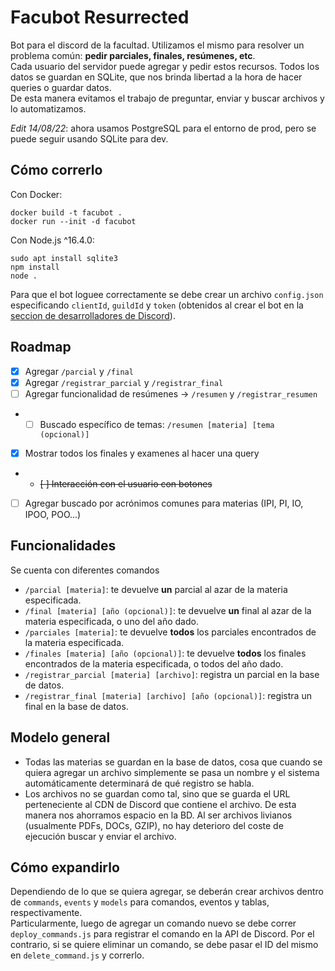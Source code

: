 # Facubot Resurrected
Bot para el discord de la facultad. Utilizamos el mismo para resolver un problema común: **pedir parciales, finales, resúmenes, etc**. \
Cada usuario del servidor puede agregar y pedir estos recursos. Todos los datos se guardan en SQLite, que nos brinda libertad a la hora de hacer queries o guardar datos. \
De esta manera evitamos el trabajo de preguntar, enviar y buscar archivos y lo automatizamos.

*Edit 14/08/22*: ahora usamos PostgreSQL para el entorno de prod, pero se puede seguir usando SQLite para dev.

## Cómo correrlo
Con Docker:
```
docker build -t facubot .
docker run --init -d facubot
```
Con Node.js ^16.4.0:
```ubuntu
sudo apt install sqlite3
npm install
node .
```

Para que el bot loguee correctamente se debe crear un archivo `config.json` especificando `clientId`, `guildId` y `token` (obtenidos al crear el bot en la [seccion de desarrolladores de Discord](https://discord.com/developers/applications)).

## Roadmap
- [x] Agregar `/parcial` y `/final`
- [x] Agregar `/registrar_parcial` y `/registrar_final`
- [ ] Agregar funcionalidad de resúmenes -> `/resumen` y `/registrar_resumen`
- - [ ] Buscado específico de temas: `/resumen [materia] [tema (opcional)]`
- [x] Mostrar todos los finales y examenes al hacer una query
- - ~~[ ] Interacción con el usuario con botones~~
- [ ] Agregar buscado por acrónimos comunes para materias (IPI, PI, IO, IPOO, POO...)

## Funcionalidades
Se cuenta con diferentes comandos
- `/parcial [materia]`: te devuelve **un** parcial al azar de la materia especificada.
- `/final [materia] [año (opcional)]`: te devuelve **un** final al azar de la materia especificada, o uno del año dado.
- `/parciales [materia]`: te devuelve **todos** los parciales encontrados de la materia especificada.
- `/finales [materia] [año (opcional)]`: te devuelve **todos** los finales encontrados de la materia especificada, o todos del año dado.
- `/registrar_parcial [materia] [archivo]`: registra un parcial en la base de datos.
- `/registrar_final [materia] [archivo] [año (opcional)]`: registra un final en la base de datos.

## Modelo general
* Todas las materias se guardan en la base de datos, cosa que cuando se quiera agregar un archivo simplemente se pasa un nombre y el sistema automáticamente determinará de qué registro se habla.
* Los archivos no se guardan como tal, sino que se guarda el URL perteneciente al CDN de Discord que contiene el archivo. De esta manera nos ahorramos espacio en la BD. Al ser archivos livianos (usualmente PDFs, DOCs, GZIP), no hay deterioro del coste de ejecución buscar y enviar el archivo.

## Cómo expandirlo
Dependiendo de lo que se quiera agregar, se deberán crear archivos dentro de `commands`, `events` y `models` para comandos, eventos y tablas, respectivamente. \
Particularmente, luego de agregar un comando nuevo se debe correr `deploy_commands.js` para registrar el comando en la API de Discord.
Por el contrario, si se quiere eliminar un comando, se debe pasar el ID del mismo en `delete_command.js` y correrlo.
